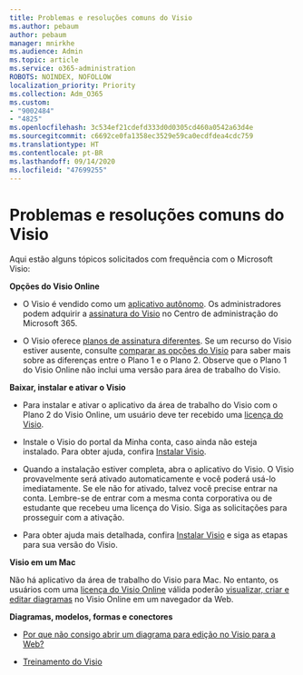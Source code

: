 ```yaml
---
title: Problemas e resoluções comuns do Visio
ms.author: pebaum
author: pebaum
manager: mnirkhe
ms.audience: Admin
ms.topic: article
ms.service: o365-administration
ROBOTS: NOINDEX, NOFOLLOW
localization_priority: Priority
ms.collection: Adm_O365
ms.custom:
- "9002484"
- "4825"
ms.openlocfilehash: 3c534ef21cdefd333d0d0305cd460a0542a63d4e
ms.sourcegitcommit: c6692ce0fa1358ec3529e59ca0ecdfdea4cdc759
ms.translationtype: HT
ms.contentlocale: pt-BR
ms.lasthandoff: 09/14/2020
ms.locfileid: "47699255"
---
```

# <a name="visio-common-issues-and-resolutions"></a>Problemas e resoluções comuns do Visio

Aqui estão alguns tópicos solicitados com frequência com o Microsoft Visio:

**Opções do Visio Online**

- O Visio é vendido como um [aplicativo autônomo](https://products.office.com/visio/flowchart-software). Os administradores podem adquirir a [assinatura do Visio](https://docs.microsoft.com/alchemyinsights/purchase-visio-subscription) no Centro de administração do Microsoft 365.

- O Visio oferece [planos de assinatura diferentes](https://products.office.com/visio/microsoft-visio-plans-and-pricing-compare-visio-options). Se um recurso do Visio estiver ausente, consulte [comparar as opções do Visio](https://products.office.com/visio/microsoft-visio-plans-and-pricing-compare-visio-options) para saber mais sobre as diferenças entre o Plano 1 e o Plano 2.  Observe que o Plano 1 do Visio Online não inclui uma versão para área de trabalho do Visio.

**Baixar, instalar e ativar o Visio**

- Para instalar e ativar o aplicativo da área de trabalho do Visio com o Plano 2 do Visio Online, um usuário deve ter recebido uma [licença do Visio](https://docs.microsoft.com/microsoft-365/admin/add-users/add-users).

- Instale o Visio do portal da Minha conta, caso ainda não esteja instalado. Para obter ajuda, confira [Instalar Visio](https://support.office.com/article/f98f21e3-aa02-4827-9167-ddab5b025710).

- Quando a instalação estiver completa, abra o aplicativo do Visio. O Visio provavelmente será ativado automaticamente e você poderá usá-lo imediatamente. Se ele não for ativado, talvez você precise entrar na conta. Lembre-se de entrar com a mesma conta corporativa ou de estudante que recebeu uma licença do Visio. Siga as solicitações para prosseguir com a ativação.

- Para obter ajuda mais detalhada, confira [Instalar Visio](https://support.office.com/article/f98f21e3-aa02-4827-9167-ddab5b025710) e siga as etapas para sua versão do Visio.

**Visio em um Mac**

Não há aplicativo da área de trabalho do Visio para Mac. No entanto, os usuários com uma [licença do Visio Online](https://docs.microsoft.com/microsoft-365/admin/add-users/add-users) válida poderão [visualizar, criar e editar diagramas](https://support.office.com/article/06f04845-91b8-4e8f-881f-a43c970735fc) no Visio Online em um navegador da Web.

**Diagramas, modelos, formas e conectores**

- [Por que não consigo abrir um diagrama para edição no Visio para a Web?](https://support.microsoft.com/office/ea4a23d3-21d3-4878-945e-cf1be4140357)

- [Treinamento do Visio](https://support.office.com/article/visio-training-e058bcfa-1d90-4653-afc6-e84d54cf94a6)

